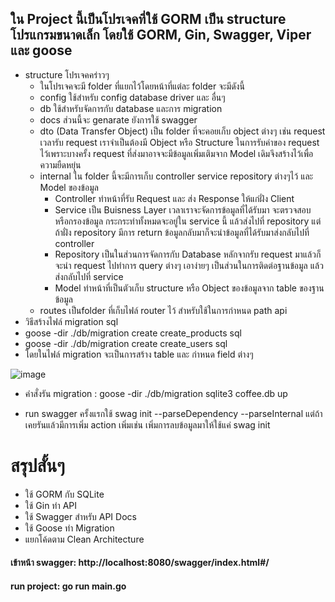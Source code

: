 ## ใน Project นี้เป็นโปรเจคที่ใช้ GORM เป็น structure โปรแกรมขนาดเล็ก โดยใช้ GORM, Gin, Swagger, Viper และ goose
- structure โปรเจคคร่าวๆ
  - ในโปรเจคจะมี folder ที่แยกไว้โดยหน้าที่แต่ละ folder จะมีดังนี้
  - config ใช้สำหรับ config database driver และ อื่นๆ
  - db ใช้สำหรับจัดการกับ database และการ migration
  - docs ส่วนนี้จะ genarate ยังการใช้ swagger
  - dto (Data Transfer Object) เป็น folder ที่จะคอยเก็บ object ต่างๆ เช่น request เวลารับ request เราจำเป็นต้องมี Object หรือ Structure ในการรับค่าของ request ไว้เพราะบางครั้ง request ที่ส่งมาอาจจะมีข้อมูลเพิ่มเติมจาก Model เดิมจึงสร้างไว้เพื่อความยืดหยุ่น
  - internal ใน folder นี้จะมีการเก็บ controller service repository ต่างๆไว้ และ Model ของข้อมูล
    - Controller ทำหน้าที่รับ Request และ ส่ง Response ให้แก่ฝั่ง Client
    - Service เป็น Buisness Layer เวลาเราจะจัดการข้อมูลที่ได้รับมา จะตรวจสอบ หรือกรองข้อมูล กระกระทำทั้งหมดจะอยู่ใน service นี้ แล้วส่งไปที่ repository แต่ถ้าฝั่ง repository มีการ return ข้อมูลกลับมาก็จะนำข้อมูลที่ได้รับมาส่งกลับไปที่ controller
    - Repository เป็นในส่วนการจัดการกับ Database หลักจากรับ request มาแล้วก็จะนำ request ไปทำการ query ต่างๆ เอาง่ายๆ เป็นส่วนในการติดต่อฐานข้อมูล แล้วส่งกลับไปที่ service
    - Model ทำหน้าที่เป็นตัวเก็บ structure หรือ Object ของข้อมูลจาก table ของฐานข้อมูล
   - routes เป็นfolder ที่เก็บไฟล์ router ไว้ สำหรับใช้ในการกำหนด path api 
- วิธีสร้างไฟล์ migration sql
- goose -dir ./db/migration create create_products sql
- goose -dir ./db/migration create create_users sql
- โดยในไฟล์ migration จะเป็นการสร้าง table และ กำหนด field ต่างๆ

![image](https://github.com/user-attachments/assets/763e9769-f4b3-4ffe-8268-8877b4a3360b)
- คำสั่งรัน migration : goose -dir ./db/migration sqlite3 coffee.db up

- run swagger ครั้งแรกใช้ swag init --parseDependency --parseInternal แต่ถ้าเคยรันแล้วมีการเพิ่ม action เพิ่มเช่น เพิ่มการลบข้อมูลมาให้ใช้แค่ swag init

# สรุปสั้นๆ
- ใช้ GORM กับ SQLite
- ใช้ Gin ทำ API
- ใช้ Swagger สำหรับ API Docs
- ใช้ Goose ทำ Migration
- แยกโค้ดตาม Clean Architecture

#### เข้าหน้า swagger: http://localhost:8080/swagger/index.html#/
#### run project: go run main.go
